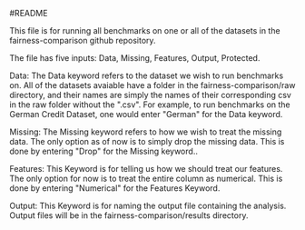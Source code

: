 #README

This file is for running all benchmarks on one or all of the datasets in the fairness-comparison github repository. 

The file has five inputs: Data, Missing, Features, Output, Protected.

Data: 
The Data keyword refers to the dataset we wish to run benchmarks on. All of the datasets avaiable have a folder in the 
fairness-comparison/raw directory, and their names are simply the names of their corresponding csv in the raw folder 
without the ".csv". For example, to run benchmarks on the German Credit Dataset, one would enter "German" for the Data
keyword. 

Missing:
The Missing keyword refers to how we wish to treat the missing data. The only option as of now is to simply drop the
missing data. This is done by entering "Drop" for the Missing keyword..

Features: 
This Keyword is for telling us how we should treat our features. The only option for now is to treat the entire column as 
numerical. This is done by entering "Numerical" for the Features Keyword.

Output: 
This Keyword is for naming the output file containing the analysis. Output files will be in the fairness-comparison/results
directory. 



